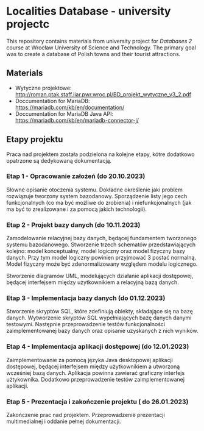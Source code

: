 # Localities Database - university projectc
This repository contains materials from university project for *Databases 2* course at Wrocław University of Science and Technology. The primary goal was to create a database of Polish towns and their tourist attractions.

## Materials
* Wytyczne projektowe: http://roman.ptak.staff.iiar.pwr.wroc.pl/BD_projekt_wytyczne_v3_2.pdf 
* Doccumentation for MariaDB: https://mariadb.com/kb/en/documentation/
* Doccumentation for MariaDB Java API: https://mariadb.com/kb/en/mariadb-connector-j/

## Etapy projektu
Praca nad projektem została podzielona na kolejne etapy, kótre dodatkowo opatrzone są dedykowaną dokumentacją.

### Etap 1 - Opracowanie założeń (do 20.10.2023)
Słowne opisanie otoczenia systemu. Dokładne określenie jaki problem rozwiązuje tworzony system bazodanowy. Sporządzenie listy jego cech funkcjonalnych (co ma być możliwe do zrobienia) i niefunkcjonalnych (jak ma być to zrealizowane i za pomocą jakich technologii). 

### Etap 2 - Projekt bazy danych (do 10.11.2023)
Zamodelowanie relacyjnej bazy danych, będącej fundamentem tworzonego systemu bazodanowego. Stworzenie trzech schematów przedstawiających kolejno: model konceptualny, model logiczny oraz model fizyczny bazy danych. Przy tym model logiczny powinien przyjmować 3 postać normalną. Model fizyczny może być zdenormalizowany względem modelu logicznego.

Stworzenie diagramów UML, modelujących działanie aplikacji dostępowej, będącej interfejsem między użytkownikiem a relacyjną bazą danych.

### Etap 3 - Implementacja bazy danych (do 01.12.2023)
Stworzenie skryptów SQL, które zdefiniują obiekty, składające się na bazę danych. Wytworzenie skryptów SQL wypełniających bazę danych danymi testowymi. Następnie przeprowadzenie testów funkcjonalności zaimplementowanej bazy danych oraz opisanie uzyskanych z nich wyników.

### Etap 4 - Implementacja aplikacji dostępowej (do 12.01.2023)
Zaimplementowanie za pomocą języka Java desktopowej aplikacji dostępowej, będącej interfejsem między użytkownikiem a utworzoną wcześniej bazą danych. Aplikacja powinna zawierać graficzny interfejs użtykownika. Dodatkowo przeprowadzenie testów zaimplementowanej aplikacji.

### Etap 5 - Prezentacja i zakończenie projektu ( do 26.01.2023)
Zakończenie prac nad projektem. Przeprowadzenie prezentacji multimedialnej i oddanie pełnej dokumentacji.

